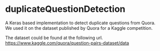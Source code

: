 # duplicateQuestionDetection

A Keras based implementation to detect duplicate questions from Quora. We used it on the 
dataset published by Quora for a Kaggle competition.

The dataset could be found at the following url.
https://www.kaggle.com/quora/question-pairs-dataset/data